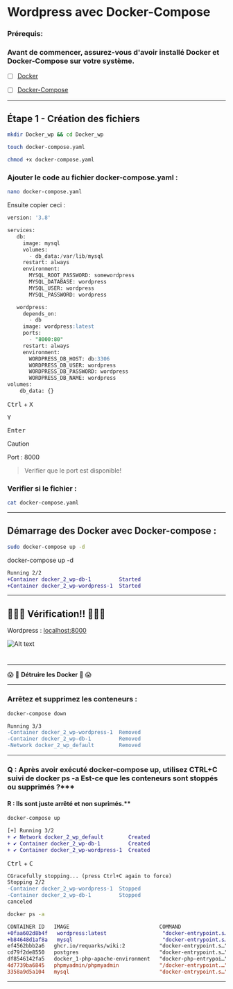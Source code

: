 # Wordpress avec Docker-Compose

### Prérequis:
### Avant de commencer, assurez-vous d'avoir installé Docker et Docker-Compose sur votre système.

- [ ] [Docker](https://docs.docker.com/engine/install/ubuntu/)
- [ ] [Docker-Compose](https://docs.docker.com/compose/install/)


---

## Étape 1 - Création des fichiers

```bash
mkdir Docker_wp && cd Docker_wp
```
```bash
touch docker-compose.yaml
```
```bash
chmod +x docker-compose.yaml
```


### Ajouter le code au fichier docker-compose.yaml :

```bash 
nano docker-compose.yaml
 ```
 Ensuite copier ceci :

```sql
version: '3.8'

services:
   db:
     image: mysql
     volumes:
       - db_data:/var/lib/mysql
     restart: always
     environment:
       MYSQL_ROOT_PASSWORD: somewordpress
       MYSQL_DATABASE: wordpress
       MYSQL_USER: wordpress
       MYSQL_PASSWORD: wordpress

   wordpress:
     depends_on:
       - db
     image: wordpress:latest
     ports:
       - "8000:80"
     restart: always
     environment:
       WORDPRESS_DB_HOST: db:3306
       WORDPRESS_DB_USER: wordpress
       WORDPRESS_DB_PASSWORD: wordpress
       WORDPRESS_DB_NAME: wordpress
volumes:
    db_data: {}
```
<kbd>Ctrl</kbd> + <kbd>X</kbd>

<kbd>Y</kbd>

<kbd>Enter</kbd>  

> [!CAUTION]
> Port : 8000

> Verifier que le port est disponible!

### Verifier si le fichier :
```bash
cat docker-compose.yaml
```

---


## Démarrage des Docker avec Docker-compose :
```bash
sudo docker-compose up -d
```
docker-compose up -d
```diff
Running 2/2
+Container docker_2_wp-db-1         Started
+Container docker_2_wp-wordpress-1  Started
 ```

 ---

 ## 👨🏻‍💻 Vérification!! 👨🏻‍💻

Wordpress : [localhost:8000
](http://localhost:8000)

 ![Alt text](https://github.com/Plangloi/420-AJ5-RO_-Evaluation-Formative-1/blob/main/Docker_1/Photos/Wp%20sc.png?raw=true)
#
---
😱 🚨 **Détruire les Docker** 🚨 😱

---
### Arrêtez et supprimez les conteneurs :

```bash
docker-compose down
```
```diff
Running 3/3
-Container docker_2_wp-wordpress-1  Removed
-Container docker_2_wp-db-1         Removed
-Network docker_2_wp_default        Removed
```
---

### Q : Après avoir exécuté docker-compose up, utilisez CTRL+C suivi de docker ps -a Est-ce que les conteneurs sont stoppés ou supprimés ?***

#### R : Ils sont juste arrêté et non suprimés.**
```bash
docker-compose up
```
```diff
[+] Running 3/2
+ ✔ Network docker_2_wp_default        Created
+ ✔ Container docker_2_wp-db-1         Created
+ ✔ Container docker_2_wp-wordpress-1  Created
```
<kbd>Ctrl</kbd> + <kbd>C</kbd>

```diff
CGracefully stopping... (press Ctrl+C again to force)
Stopping 2/2
-Container docker_2_wp-wordpress-1  Stopped
-Container docker_2_wp-db-1         Stopped
canceled
```
```bash
docker ps -a
```
```diff
CONTAINER ID   IMAGE                             COMMAND                  CREATED        STATUS                      PORTS     NAMES
+0faa602d8b4f   wordpress:latest                  "docker-entrypoint.s…"   4 hours ago    Exited (0) 6 minutes ago              docker_2_wp-wordpress-1
+b84648d1af8a   mysql                             "docker-entrypoint.s…"   4 hours ago    Exited (0) 5 minutes ago              docker_2_wp-db-1
ef4562bbb2a6   ghcr.io/requarks/wiki:2           "docker-entrypoint.s…"   17 hours ago   Exited (0) 13 hours ago               docker_3_wiki-wiki-1
cd79f2de8550   postgres                          "docker-entrypoint.s…"   17 hours ago   Exited (0) 13 hours ago               docker_3_wiki-db-1
df8546142fa5   docker_1-php-apache-environment   "docker-php-entrypoi…"   3 days ago     Exited (0) 53 minutes ago             php-apache
4d7739ba6845   phpmyadmin/phpmyadmin             "/docker-entrypoint.…"   3 days ago     Exited (0) 10 minutes ago             docker_1-phpmyadmin-1
3358a9d5a104   mysql                             "docker-entrypoint.s…"   3 days ago     Exited (0) 10 minutes ago             db
```
---
